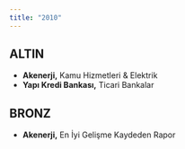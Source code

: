 ```yaml
---
title: "2010"
---
```


## ALTIN

- **Akenerji,** Kamu Hizmetleri & Elektrik
- **Yapı Kredi Bankası,** Ticari Bankalar

## BRONZ

- **Akenerji,** En İyi Gelişme Kaydeden Rapor
